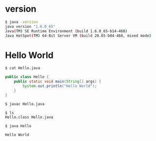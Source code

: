 

# version

```sh
$ java -version
java version "1.6.0_65"
Java(TM) SE Runtime Environment (build 1.6.0_65-b14-468)
Java HotSpot(TM) 64-Bit Server VM (build 20.65-b04-468, mixed mode)
```

# Hello World

```sh
$ cat Hello.java
```

```java
public class Hello {
    public static void main(String[] args) {
        System.out.println("Hello World");
    }
}
```


```sh
$ javac Hello.java
```

```sh
$ ls
Hello.class	Hello.java
```

```sh
$ java Hello
```

```
Hello World
```

